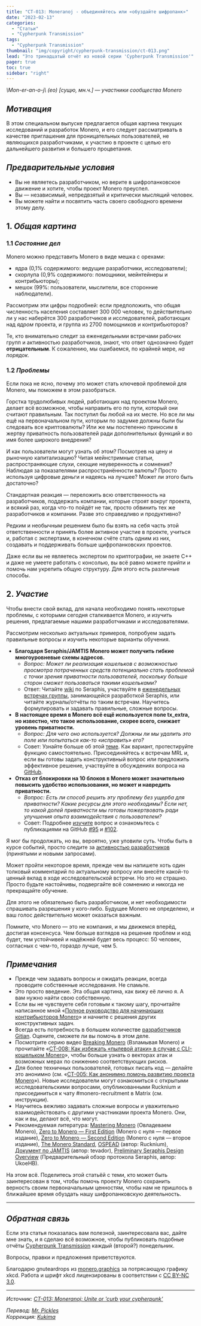 ```yaml
---
title: "CT-013: Moneranoj - объединяйтесь или «обуздайте шифропанк»"
date: "2023-02-13"
categories:
  - "Статьи"
  - "Cypherpunk Transmission"
tags:
  - "Cypherpunk Transmission"
thumbnail: "img/copyright/cypherpunk-transmission/ct-013.png"
lead: "Это тринадцатый отчёт из новой серии 'Cypherpunk Transmission'"
pager: true
toc: true
sidebar: "right"
---
```


_\Mon-er-an-o-j\ (eo) [сущю, мн.ч.] — участники сообщества Monero_

## _Мотивация_

В этом специальном выпуске предлагается общая картина текущих исследований и разработок Monero, и его следует рассматривать в качестве приглашения для проницательных пользователей, не являющихся разработчиками, к участию в проекте с целью его дальнейшего развития и большего процветания.

## _Предварительные условия_

- Вы не являетесь разработчиком, но верите в шифропанковское движение и хотите, чтобы проект Monero преуспел.
- Вы — независимый, непредвзятый и критически мыслящий человек.
- Вы можете найти и посвятить часть своего свободного времени этому делу.

## 1. _Общая картина_

### 1.1 _Состояние дел_

Monero можно представить Monero в виде мешка с орехами:
- ядра (0,1% содержимого: ведущие разработчики, исследователи);
- скорлупа (0,9% содержимого: помощники, мейнтейнеры и контрибьюторы);
- мешок (99%: пользователи, мыслители, все сторонние наблюдатели).

Рассмотрим эти цифры подробней: если предположить, что общая численность населения составляет 300 000 человек, то действительно ли у нас наберётся 300 разработчиков и исследователей, работающих над *ядром* проекта, и группа из 2700 помощников и контрибьюторов?

Те, кто внимательно следит за еженедельными встречами рабочих групп и активностью разработчиков, знают, что ответ однозначно будет **отрицательным**. К сожалению, мы ошибаемся, по крайней мере, _на порядок_.

### 1.2 _Проблемы_

Если пока не ясно, почему это может стать ключевой проблемой для Monero, мы поможем в этом разобраться.

Горстка трудолюбивых людей, работающих над проектом Monero, делает всё возможное, чтобы направить его по пути, который они считают правильным. Так поступил бы любой на их месте. Но все ли мы ещё на первоначальном пути, которым по задумке должны были бы следовать все криптовалюты? Или же мы постепенно приносим в жертву приватность пользователей ради дополнительных функций и во имя более широкого внедрения?

И как пользователи могут узнать об этом? Посмотрев на цену и рыночную капитализацию? Читая мейнстримные статьи, распространяющие слухи, сеющие неуверенность и сомнения? Наблюдая за показателями распространённости валюты? Просто используя цифровые деньги и надеясь на лучшее? Может ли этого быть достаточно?

Стандартная реакция — переложить всю ответственность на разработчиков, поддержать компании, которые строят вокруг проекта, и всякий раз, когда что-то пойдёт не так, просто обвинить тех же разработчиков и компании. Разве это справедливо и продуктивно?

Редким и необычным решением было бы взять на себя часть этой ответственности и принять более активное участие в проекте, учиться и, работая с экспертами, в конечном счёте стать одним из них, создавать и поддерживать больше щифропанковских проектов.

Даже если вы не являетесь экспертом по криптографии, не знаете C++ и даже не умеете работать с консолью, вы всё равно можете прийти и помочь нам укрепить общую структуру. Для этого есть различные способы.

## 2. _Участие_

Чтобы внести свой вклад, для начала необходимо понять некоторые проблемы, с которыми сегодня сталкивается Monero, и изучить решения, предлагаемые нашими разработчиками и исследователями.

Рассмотрим несколько актуальных примеров, попробуем задать правильные вопросы и изучить некоторые варианты обучения.

* **Благодаря Seraphis/JAMTIS Monero может получить гибкие многоуровневые схемы адресов.**
  - _Вопрос: Может ли реализация кошельков с возможностью просмотра потраченных средств потенциально стать проблемой с точки зрения приватности пользователей, поскольку больше сторон сможет пользоваться такими кошельками?_
  - Ответ: Читайте [wiki](https://github.com/seraphis-migration/strategy/wiki) по Seraphis, участвуйте в [еженедельных встречах группы](https://monero.observer/tag/logs/), занимающейся разработкой Seraphis, или читайте журналы/отчёты по таким встречам. Научитесь формулировать и задавать правильные, сложные вопросы.
* **В настоящее время в Monero всё ещё используется поле tx_extra, но известно, что такое использование, скорее всего, снижает уровень приватности.**
  - _Вопрос: Для чего оно используется? Должны ли мы удалить это поле или попытаться как-то «исправить» его?_
  - Совет: Узнайте больше об этой [теме](https://github.com/noncesense-research-lab/monero_tx_extra/blob/master/ascii_data.md). Как вариант, протестируйте функцию самостоятельно. Присоединяйтесь к встречам MRL и, если вы готовы задать конструктивный вопрос или предложить эффективное решение, участвуйте в обсуждениях вопроса на [GitHub](https://github.com/monero-project/meta/issues/).
* **Отказ от блокировки на 10 блоков в Monero может значительно повысить удобство использования, но может и навредить приватности.**
  - _Вопрос: Есть ли способ решить эту проблему без ущерба для приватности? Какие ресурсы для этого необходимы? Если нет, то какой долей приватности мы готовы пожертвовать ради улучшения опыта взаимодействия с пользователем?_
  - Совет: Подробнее [изучите](https://monero.observer/ukoehb-invites-community-input-radical-proposal-eliminate-monero-10-block-lock/) вопрос и ознакомьтесь с публикациями на GitHub [#95](https://github.com/monero-project/research-lab/issues/95) и [#102](https://github.com/monero-project/research-lab/issues/102).

Я мог бы продолжать, но вы, вероятно, уже уловили суть. Чтобы быть в курсе событий, просто следите за [активностью разработчиков](https://monero.observer/tag/dev/) (принятыми и новыми запросами).

Может пройти некоторое время, прежде чем вы напишете хоть один толковый комментарий по актуальному вопросу или внесёте какой-то ценный вклад в ходе исследовательской встречи. Но это не страшно. Просто будьте настойчивы, подвергайте всё сомнению и никогда не прекращайте обучение.

Для этого не обязательно быть разработчиком, и нет необходимости спрашивать разрешения у кого-либо. Будущее Monero не определено, и ваш голос действительно может оказаться важным.

Помните, что Monero — это не компания, и мы движемся вперёд, достигая консенсуса. Чем больше взглядов на решение проблем и код будет, тем устойчивей и надёжней будет весь процесс: 50 человек, согласных с чем-то, гораздо лучше, чем 5.

## _Примечания_

- Прежде чем задавать вопросы и ожидать реакции, всегда проводите собственные исследования. Не спамьте.
- Это просто введение. Эта общая картина, как вижу её лично я. А вам нужно найти свою собственную.
- Если вы не чувствуете себя готовым к такому шагу, прочитайте написанное мной «[Полное руководство для начинающих контрибьюторов Monero](https://monero.observer/ultimate-guide-new-monero-contributors/)» и начните с решения других конструктивных задач.
- Всегда есть потребность в большем количестве [разработчиков Gitian](https://github.com/monero-project/monero/tree/master/contrib/gitian#gitian-building). Оцените, сможете ли вы помочь в этом деле.
- Посмотрите серию видео [Breaking Monero](https://redirect.invidious.io/playlist?list=PLsSYUeVwrHBnAUre2G_LYDsdo-tD0ov-y) (Взламывая Monero) и прочитайте «[CT-008: Как избежать «пылевой атаки» в случае с CLI-кошельком Monero](https://xmr.ru/copyright/cypherpunk-transmission/ct-008/)», чтобы больше узнать о векторах атак и возможных мерах по снижению соответствующих рисков.
- Для более техничных пользователей, готовых писать код — делайте это анонимно (см. «[CT-005: Как анонимно помочь развитию проекта Monero](https://xmr.ru/copyright/cypherpunk-transmission/ct-008/)»). Новые исследователи могут ознакомиться с открытыми исследовательскими вопросами, опубликованными Rucknium и присоединиться к чату #monero-recruitment в Matrix (см. инструкции).
- Научитесь вежливо задавать сложные вопросы и уважительно взаимодействовать с другими участниками проекта Monero. Они, как и вы, делают всё, что могут.
- Рекомендуемая литература: [Mastering Monero](https://masteringmonero.com/free-download.html) (Овладеваем Monero), [Zero to Monero — First Edition](https://getmonero.org/library/Zero-to-Monero-1-0-0.pdf) (Monero с нуля — первое издание), [Zero to Monero — Second Edition](https://getmonero.org/library/Zero-to-Monero-2-0-0.pdf) (Monero с нуля — второе издание), [The Monero Standard](https://monerostandard.com/), [OSPEAD](https://raw.githubusercontent.com/Rucknium/OSPEAD/main/OSPEAD-Fully-Specified-Estimation-Plan-PUBLIC.pdf) (автор: Rucknium), [Документ по JAMTIS](https://gist.github.com/tevador/50160d160d24cfc6c52ae02eb3d17024/) (автор: tevador), [Preliminary Seraphis Design Overview](https://gist.github.com/UkoeHB/f508a6ad973fbf85195403057e87449e) (Предварительный обзор протокола Seraphis, автор: UkoeHB).

На этом всё. Поделитесь этой статьёй с теми, кто может быть заинтересован в том, чтобы помочь проекту Monero сохранить верность своим первоначальным ценностям, чтобы нам не пришлось в ближайшее время обуздать нашу шифропанковскую деятельность.

---

## _Обратная связь_

Если эта статья показалась вам полезной, заинтересовала вас, дайте мне знать, и я сделаю всё возможное, чтобы публиковать подобные отчёты [Cypherpunk Transmission](https://monero.observer/tag/CT/) каждый (второй?) понедельник.

Вопросы, правки и предложения приветствуются.

Благодарю gnuteardrops из [monero.graphics](https://monero.graphics/) за потрясающую графику xkcd. Работа и шрифт xkcd лицензированы в соответствии с [CC BY-NC 3.0](https://github.com/ipython/xkcd-font/blob/master/LICENSE).

---

_Источник: [CT-013: Moneranoj: Unite or 'curb your cypherpunk'](https://monero.observer/cypherpunk-transmission-013-moneranoj-unite-or-curb-your-cypherpunk/)_

_Перевод: [Mr. Pickles](https://t.me/v1docq47)_  
_Коррекция: [Kukima](https://t.me/Kukima)_
